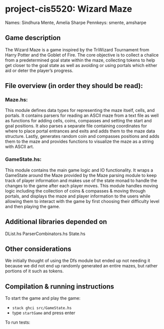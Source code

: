 # project-cis5520: Wizard Maze

Names: Sindhura Mente, Amelia Sharpe
Pennkeys: smente, amsharpe

## Game description
The Wizard Maze is a game inspired by the TriWizard Tournament from Harry Potter and the
Goblet of Fire. The core objective is to collect a chalice from a predetermined goal state 
within the maze, collecting tokens to help get closer to the goal state as well as avoiding or
using portals which either aid or deter the player’s progress.

## File overview (in order they should be read):

### Maze.hs:
This module defines data types for representing the maze itself, cells, and portals. It contains
parsers for reading an ASCII maze from a text file as well as functions for adding cells, 
coins, compasses and setting the start and goal positions. It also parses a separate file containing
coordinates for where to place portal entrances and exits and adds them to the maze data structure.
Lastly, generates random coin and compasses positions and adds them to the maze and provides functions
to visualize the maze as a string with ASCII art.

### GameState.hs:
This module contains the main game logic and IO functionality. It wraps a GameState around the Maze
provided by the Maze parsing module to keep track of player information and makes use of the state monad to
handle the changes to the game after each player moves. This module handles moving logic including the 
collection of coins & compasses & moving through portals, and displays the maze and player information to the 
users while allowing them to interact with the game by first choosing their difficulty level and then playing the game.


## Additional libraries depended on
DList.hs
ParserCombinators.hs
State.hs

## Other considerations
We initially thought of using the Dfs module but ended up not needing it because we did not end up
randomly generated an entire mazes, but rather portions of it such as tokens.

## Compilation & running instructions
To start the game and play the game:
- `stack ghci src/GameState.hs`
- type `startGame` and press enter

To run tests: